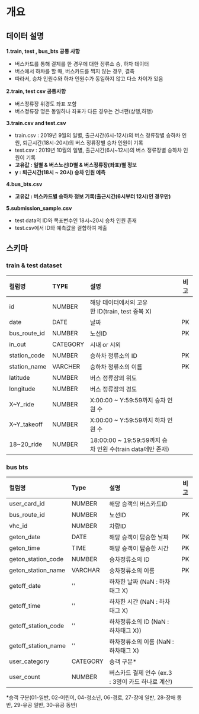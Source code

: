 # 개요  

## 데이터 설명  
**1.train, test , bus_bts 공통 사항**  
- 버스카드를 통해 결제를 한 경우에 대한 정류소 승, 하차 데이터  
- 버스에서 하차를 할 때, 버스카드를 찍지 않는 경우, 결측  
- 따라서, 승차 인원수와 하차 인원수가 동일하지 않고 다소 차이가 있음  

**2.train, test csv 공통사항**  
- 버스정류장 위경도 좌표 포함  
- 버스정류장 명은 동일하나 좌표가 다른 경우는 건너편(상행,하행)  

**3.train.csv and test.csv**  
- train.csv : 2019년 9월의 일별, 출근시간(6시-12시)의 버스 정류장별 승하차 인원,    퇴근시간(18시-20시)의 버스 정류장별 승차 인원이 기록  
- test.csv : 2019년 10월의 일별, 출근시간(6시~12시)의 버스 정류장별 승하차 인원이 기록  
- **고유값 : 일별 & 버스노선ID별 & 버스정류장(좌표)별 정보**  
- **y : 퇴근시간(18시 ~ 20시) 승차 인원 예측**  

**4.bus_bts.csv**  
- **고유값 : 버스카드별 승하차 정보 기록(출근시간(6시부터 12시)인 경우만)**

**5.submission_sample.csv**  
- test data의 ID와 목표변수인 18시~20시 승차 인원 존재  
- test.csv에서 ID와 예측값을 결합하여 제출  


## 스키마  

### train & test dataset   

| 컬럼명 | TYPE | 설명 | 비고 | 
|:---|:---|:---|:---:|
| id | NUMBER | 해당 데이터에서의 고유한 ID(train, test 중복 X) |
| date | DATE | 날짜 | PK |
| bus_route_id | NUMBER | 노선ID | PK |
| in_out | CATEGORY | 시내 or 시외 |
| station_code | NUMBER | 승하차 정류소의 ID | PK |
| station_name | VARCHER | 승하차 정류소의 이름 | PK |
| latitude | NUMBER | 버스 정류장의 위도 |
| longitude | NUMBER |	버스 정류장의 경도 |
| X~Y_ride | NUMBER | 	X:00:00 ~ Y:59:59까지 승차 인원 수 |
| X~Y_takeoff | NUMBER | X:00:00 ~ Y:59:59까지 하차 인원 수 |
| 18~20_ride | NUMBER |	18:00:00 ~ 19:59:59까지 승차 인원 수(train data에만 존재) |

### bus bts  

| 컬럼명 | Type | 설명 | 비고 |
|:---|:---|:---|:---:|
| user_card_id | NUMBER | 해당 승객의 버스카드ID |
| bus_route_id | NUMBER | 노선ID | PK |
| vhc_id | NUMBER | 차량ID |
| geton_date | DATE | 해당 승객이 탑승한 날짜 | PK |
| geton_time | TIME | 해당 승객이 탑승한 시간 | PK |
| geton_station_code | NUMBER | 승차정류소의 ID | PK |
| geton_station_name | VARCHAR | 승차정류소의 이름 | PK | 
| getoff_date | '' | 하차한 날짜 (NaN : 하차태그 X) |
| getoff_time | '' | 하차한 시간 (NaN : 하차태그 X) | 
| getoff_station_code | '' | 하차정류소의 ID (NaN : 하차태그 X)) | 
| getoff_station_name | '' | 하차정류소의 이름 (NaN : 하차태그 X) | 
| user_category | CATEGORY | 승객 구분*  | 
| user_count | NUMBER | 버스카드 결제 인수 (ex.3 : 3명이 카드 하나로 계산) |

*승객 구분(01-일반, 02-어린이, 04-청소년, 06-경로, 27-장애 일반, 28-장애 동반, 29-유공 일반, 30-유공 동반)
